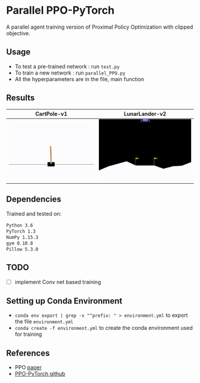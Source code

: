 # Parallel PPO-PyTorch

A parallel agent training version of Proximal Policy Optimization with clipped objective.

## Usage

- To test a pre-trained network : run `test.py`
- To train a new network : run `parallel_PPO.py`
- All the hyperparameters are in the file, main function

## Results

|            CartPole-v1             |           LunarLander-v2            |
| :--------------------------------: | :---------------------------------: |
| ![cartpole](./gif/CartPole-v1.gif) | ![lander](./gif/LunarLander-v2.gif) |

## Dependencies

Trained and tested on:

```
Python 3.6
PyTorch 1.3
NumPy 1.15.3
gym 0.10.8
Pillow 5.3.0
```

## TODO

- [ ] implement Conv net based training

## Setting up Conda Environment

- `conda env export | grep -v "^prefix: " > environment.yml` to export the file `environment.yml`
- `conda create -f environment.yml` to create the conda environment used for training

## References

- PPO [paper](https://arxiv.org/abs/1707.06347)
- [PPO-PyTorch github](https://github.com/nikhilbarhate99/PPO-PyTorch)
